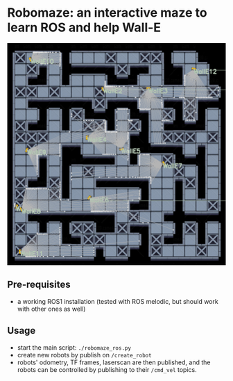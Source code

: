 Robomaze: an interactive maze to learn ROS and help Wall-E
==========================================================

![Screenshot](doc/screenshot.jpg)

Pre-requisites
--------------

- a working ROS1 installation (tested with ROS melodic, but should work with
  other ones as well)

Usage
-----

- start the main script: `./robomaze_ros.py`
- create new robots by publish on `/create_robot`
- robots' odometry, TF frames, laserscan are then published, and the robots can
  be controlled by publishing to their `/cmd_vel` topics.






